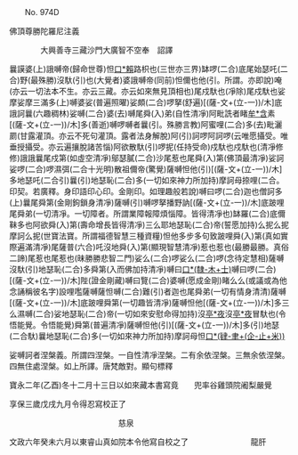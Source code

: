 ﻿　　No. 974D

佛頂尊勝陀羅尼注義

　　　　大興善寺三藏沙門大廣智不空奉　詔譯


曩謨婆(上)誐嚩帝(歸命世尊)怛[口*賴](二合)路枳也(三世亦三界)缽啰(二合)底尾始瑟吒(二合)野(最殊勝)沒馱(引)也(大覺者)婆誐嚩帝(同前)怛儞也他(引。所謂。亦即說)唵(亦云一切法本不生。亦云三藏。亦云如來無見頂相也)尾戍馱也(凈除)尾戍馱也娑摩娑摩三滿多(上)嚩婆娑(普遍照曜)娑頗(二合)啰拏(舒遍)[(薩-文+(立-一))/木]底誐訶曩(六趣稠林)娑嚩(二合)婆(去)嚩尾舜(入)弟(自性清凈)阿毗詵者睹[牟*含](灌頂我)素[(薩-文+(立-一))/木]多(善逝)嚩啰嚩者曩(引。殊勝言教)阿蜜哩(二合)多(去)毗灑罽(甘露灌頂。亦云不死句灌頂。露者法身解脫)阿(引)訶啰阿訶啰(云唯愿攝受。唯垂授攝受。亦云遍攘脫諸苦惱)阿欲散馱(引)啰抳(任持受命)戍馱也戍馱也(清凈修修)誐誐曩尾戍第(如虛空清凈)鄔瑟膩(二合)沙尾惹也尾舜(入)第(佛頂最清凈)娑訶娑啰(二合)啰濕弭(二合十光明)散祖儞帝(驚覺)薩嚩怛他(引)[(薩-文+(立-一))/木]多地瑟吒(二合引)曩(引)地瑟恥(二合)多(一切如來神力所加持)摩訶母捺哩(二合。印契。若廣釋。身印語印心印。金剛印。如理趣般若說)嚩曰啰(二合)迦也僧訶多(上)曩尾舜第(金剛鉤鎖身清凈)薩嚩(引)嚩啰拏播野訥[(薩-文+(立-一))/木]底跛哩尾舜弟(一切清凈。一切障者。所謂業障報障煩惱障。皆得清凈也)缽羅(二合)底儞靺多也阿欲舜(入)第(壽命增長皆得清凈)三么耶地瑟恥(二合)帝(誓愿加持)么抳么抳摩訶么抳(世寶法寶。所謂福德智慧三種資糧)怛他多步多句致跛哩舜(入)第(真如實際遍滿清凈)尾薩普(六合)吒沒地舜(入)第(顯現智慧清凈)惹也惹也(最勝最勝。真俗二諦)尾惹也尾惹也(昧勝勝悲智二門)娑么(二合)啰娑么(二合)啰(念待定慧相)薩嚩沒馱(引)地瑟恥(二合)多舜第(入而佛加持清凈)嚩曰[口*(隸-木+士)](二合菩提心堅固如金剛也)嚩曰啰(二合)[(薩-文+(立-一))/木]陛(證金剛藏)嚩曰覽(二合)婆嚩(愿成金剛)睹么么(或議或為他念誦稱彼名字)設哩嚂薩嚩薩怛嚩(二合)難(引)者迦也尾舜弟(一切有情身清清)薩嚩[(薩-文+(立-一))/木]底跛哩舜第(一切趣皆清凈)薩嚩怛他[(薩-文+(立-一))/木]多三么濕嚩(二合)娑地瑟恥(二合)帝(一切如來安慰命得加持)沒[亭*夜](二合)沒[亭*夜](二合)冒馱也(令悟能覺。令悟能覺)舜第(普遍清凈)薩嚩怛他(引)[(薩-文+(立-一))/木]多(引)地瑟(二合馱)曩地瑟恥(二合)多(一切如來神力所加持)摩訶母怛[口*(肄-聿+(企-止+米))](二合大印。所謂大印由入毗盧遮那曼荼羅。受灌頂已后。灌頂師受得本尊瑜伽三么地。觀智一念凈心。瑜伽相應行者別尊心等同毗盧遮那及諸菩薩。能現入相成道。速證薩婆若智也)

娑嚩訶者涅槃義。所謂四涅槃。一自性清凈涅槃。二有余依涅槃。三無余依涅槃。四無住處涅槃。如上所譯。唐梵敵對。顯句標釋





寶永二年(乙酉)冬十二月十三日以如來藏本書寫竟　　兜率谷雞頭院阇梨嚴覺

享保三歲戊戌九月令得忍寫校正了

　　　　　　　　　　　　　　慈泉

文政六年癸未六月以東睿山真如院本令他寫自校之了　　　　　　　　龍肝
